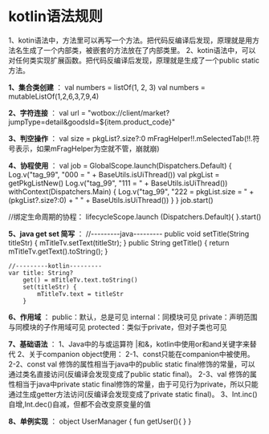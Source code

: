 # kotlin语法规则
1、kotin语法中，方法里可以再写一个方法。把代码反编译后发现，原理就是用方法名生成了一个内部类，被嵌套的方法放在了内部类里。
2、kotin语法中，可以对任何类实现扩展函数。把代码反编译后发现，原理就是生成了一个public static方法。


**1、集合类创建** ：
     val numbers = listOf<Int>(1, 2, 3)
     val numbers = mutableListOf<Int>(1,2,6,3,7,9,4)

**2、字符连接** ：
val url = "wotbox://client/market?jumpType=detail&goodsId=${item.product_code}"

**3、判空操作** ：
val size = pkgList?.size?:0
mFragHelper!!.mSelectedTab(!!.符号表示，如果mFragHelper为空就不管，崩就崩)

**4、协程使用** ：
        val job = GlobalScope.launch(Dispatchers.Default) {
            Log.v("tag_99", "000 = " + BaseUtils.isUiThread())
            val pkgList = getPkgListNew()
            Log.v("tag_99", "111 = " + BaseUtils.isUiThread())
            withContext(Dispatchers.Main) {
                Log.v("tag_99", "222 = pkgList.size = " + (pkgList?.size?:0) + "  " + BaseUtils.isUiThread())
            }
        }
        job.start()

//绑定生命周期的协程：
        lifecycleScope.launch (Dispatchers.Default){
        }.start()

**5、java get set 简写** ：
    //---------java---------
    public void setTitle(String titleStr) {
        mTitleTv.setText(titleStr);
    }
    public String getTitle() {
        return mTitleTv.getText().toString();
    }

    //---------kotlin---------
    var title: String?
        get() = mTitleTv.text.toString()
        set(titleStr) {
            mTitleTv.text = titleStr
        }

**6、作用域** ：
    public：默认，总是可见
    internal：同模块可见
    private：声明范围与同模块的子作用域可见
    protected：类似于private，但对子类也可见

**7、基础语法** ：
1、Java中的与或运算符 |和&，kotlin中使用or和and关键字来替代
2、关于companion object使用：
    2-1、const只能在companion中被使用。
    2-2、const val 修饰的属性相当于java中的public static final修饰的常量，可以通过类名直接访问(反编译会发现变成了public static final)。
    2-3、val 修饰的属性相当于java中private static final修饰的常量，由于可见行为private，所以只能通过生成getter方法访问(反编译会发现变成了private static final)。
3、Int.inc()自增,Int.dec()自减，但都不会改变原变量的值

**8、单例实现** ：
object UserManager {
    fun getUser(){
    }
}